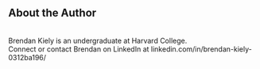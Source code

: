 ## About the Author  
<br>
Brendan Kiely is an undergraduate at Harvard College.<br>
Connect or contact Brendan on LinkedIn at linkedin.com/in/brendan-kiely-0312ba196/
